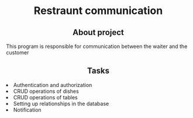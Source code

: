 <h1 align="center">Restraunt communication</h1>

<h2 align="center">About project</h2>
<p>This program is responsible for communication between the waiter and the customer</p>


<h2 align="center">Tasks</h2>
<li>Authentication and authorization </li>
<li>CRUD operations of dishes</li>
<li>CRUD operations of tables</li>
<li>Setting up relationships in the database</li>
<li>Notification</li>
